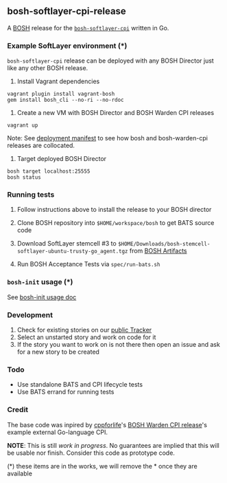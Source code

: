## bosh-softlayer-cpi-release

A [BOSH](https://github.com/cloudfoundry/bosh) release for the [`bosh-softlayer-cpi`](http://github.com/maximilien/bosh-softlayer-cpi) written in Go.

### Example SoftLayer environment (*)

`bosh-softlayer-cpi` release can be deployed with any BOSH Director 
just like any other BOSH release.

1. Install Vagrant dependencies

```
vagrant plugin install vagrant-bosh
gem install bosh_cli --no-ri --no-rdoc
```

1. Create a new VM with BOSH Director and BOSH Warden CPI releases

```
vagrant up
```

Note: See [deployment manifest](manifests/softlayer-bosh.yml) 
to see how bosh and bosh-warden-cpi releases are collocated.

1. Target deployed BOSH Director

```
bosh target localhost:25555
bosh status
```

### Running tests

1. Follow instructions above to install the release to your BOSH director

1. Clone BOSH repository into `$HOME/workspace/bosh` to get BATS source code

1. Download SoftLayer stemcell #3 to `$HOME/Downloads/bosh-stemcell-softlayer-ubuntu-trusty-go_agent.tgz`
   from [BOSH Artifacts](https://s3.amazonaws.com/bosh-jenkins-artifacts/bosh-stemcell/softlayer/bosh-stemcell-softlayer-ubuntu-trusty-go_agent.tgz)

1. Run BOSH Acceptance Tests via `spec/run-bats.sh`


### `bosh-init` usage (*)

See [bosh-init usage doc](docs/bosh-init-usage.md)

### Development

1. Check for existing stories on our [public Tracker](https://www.pivotaltracker.com/n/projects/1344876)
2. Select an unstarted story and work on code for it
3. If the story you want to work on is not there then open an issue and ask for a new story to be created

### Todo

- Use standalone BATS and CPI lifecycle tests
- Use BATS errand for running tests

### Credit

The base code was inpired by [cppforlife](https://github.com/cppforlife)'s [BOSH Warden CPI release](https://github.com/cppforlife/bosh-warden-cpi-release)'s example external Go-language CPI.

**NOTE**: This is still _work in progress_. No guarantees are implied that this will be usable nor finish. Consider this code as prototype code.

(*) these items are in the works, we will remove the * once they are available
